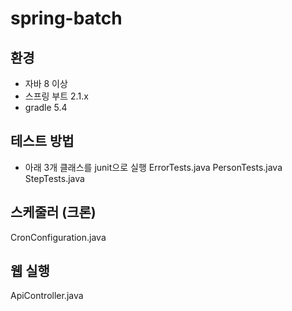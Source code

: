 # spring-batch

## 환경
* 자바 8 이상
* 스프링 부트 2.1.x
* gradle 5.4

## 테스트 방법
* 아래 3개 클래스를 junit으로 실행
ErrorTests.java
PersonTests.java
StepTests.java

## 스케줄러 (크론)
CronConfiguration.java

## 웹 실행
ApiController.java
